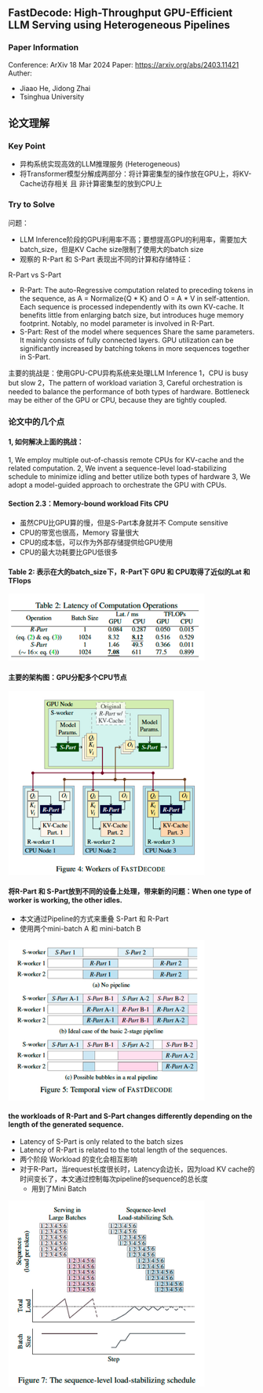 ## FastDecode: High-Throughput GPU-Efficient LLM Serving using Heterogeneous Pipelines

### Paper Information
Conference: ArXiv 18 Mar 2024
Paper: https://arxiv.org/abs/2403.11421
Auther: 
- Jiaao He, Jidong Zhai
- Tsinghua University


## 论文理解
### Key Point
- 异构系统实现高效的LLM推理服务 (Heterogeneous)
- 将Transformer模型分解成两部分：将计算密集型的操作放在GPU上，将KV-Cache访存相关 且 非计算密集型的放到CPU上

### Try to Solve
问题：
  - LLM Inference阶段的GPU利用率不高；要想提高GPU的利用率，需要加大batch_size，但是KV Cache size限制了使用大的batch size
  - 观察的 R-Part 和 S-Part 表现出不同的计算和存储特征：
  
R-Part vs S-Part
- R-Part: The auto-Regressive computation related to preceding tokens in the sequence, as A = Normalize{Q * K} and O = A * V in self-attention. Each sequence is processed independently with its own KV-cache. It benefits little from enlarging batch size, but introduces huge memory footprint. Notably, no model parameter is involved in R-Part.
- S-Part: Rest of the model where sequences Share the same parameters. It mainly consists of fully connected layers. GPU utilization can be significantly increased by batching tokens in more sequences together in S-Part.

主要的挑战是：使用GPU-CPU异构系统来处理LLM Inference
1，CPU is busy but slow
2，The pattern of workload variation
3, Careful orchestration is needed to balance the performance of both types of hardware. Bottleneck may be either of the GPU or CPU, because they are tightly coupled.

### 论文中的几个点
#### 1, 如何解决上面的挑战：
1, We employ multiple out-of-chassis remote CPUs for KV-cache and the related computation.
2, We invent a sequence-level load-stabilizing schedule to minimize idling and better utilize both types of hardware
3, We adopt a model-guided approach to orchestrate the GPU with CPUs.

#### Section 2.3：Memory-bound workload Fits CPU
- 虽然CPU比GPU算的慢，但是S-Part本身就并不 Compute sensitive
- CPU的带宽也很高，Memory 容量很大
- CPU的成本低，可以作为外部存储提供给GPU使用
- CPU的最大功耗要比GPU低很多

#### Table 2: 表示在大的batch_size下，R-Part下 GPU 和 CPU取得了近似的Lat 和 TFlops
<img src="./pictures/FastDecode-Table-2.png" width="400px">


#### 主要的架构图：GPU分配多个CPU节点
<img src="./pictures/FastDecode-Figure-4.png" width="400px">


#### 将R-Part 和 S-Part放到不同的设备上处理，带来新的问题：When one type of worker is working, the other idles.
- 本文通过Pipeline的方式来重叠 S-Part 和 R-Part
- 使用两个mini-batch A 和 mini-batch B
<img src="./pictures/FastDecode-Figure-5.png" width="400px">


#### the workloads of R-Part and S-Part changes differently depending on the length of the generated sequence.
- Latency of S-Part is only related to the batch sizes
- Latency of R-Part is related to the total length of the sequences.
- 两个阶段 Workload 的变化会相互影响
- 对于R-Part，当request长度很长时，Latency会边长，因为load KV cache的时间变长了，本文通过控制每次pipeline的sequence的总长度
  - 用到了Mini Batch
<img src="./pictures/FastDecode-Figure-7.png" width="400px">
